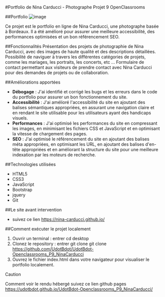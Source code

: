#Portfolio de Nina Carducci - Photographe
Projet 9 OpenClassrooms

##Portfolio
![image](https://github.com/Weeskin/P9_-_Optimisez_le-referencement_d_un_site_de_photographe/assets/115654885/d5ebf5f2-f502-4eb8-82bf-5dddb84212f9)

Ce projet est le portfolio en ligne de Nina Carducci, une photographe basée à Bordeaux. Il a été amélioré pour assurer une meilleure accessibilité, des performances optimisées et un bon référencement SEO.

##Fonctionnalités
Présentation des projets de photographie de Nina Carducci, avec des images de haute qualité et des descriptions détaillées.
Possibilité de naviguer à travers les différentes catégories de projets, comme les mariages, les portraits, les concerts, etc ...
Formulaire de contact permettant aux visiteurs de prendre contact avec Nina Carducci pour des demandes de projets ou de collaboration.

##Améliorations apportées
* **Débogage** : J'ai identifié et corrigé les bugs et les erreurs dans le code du portfolio pour assurer un bon fonctionnement du site.
* **Accessibilité** : J'ai amélioré l'accessibilité du site en ajoutant des balises sémantiques appropriées, en assurant une navigation claire et en rendant le site utilisable pour les utilisateurs ayant des handicaps visuels.
* **Performances** : J'ai optimisé les performances du site en compressant les images, en minimisant les fichiers CSS et JavaScript et en optimisant la vitesse de chargement des pages.
* **SEO** : J'ai optimisé le référencement du site en ajoutant des balises méta appropriées, en optimisant les URL, en ajoutant des balises d'en-tête appropriées et en améliorant la structure du site pour une meilleure indexation par les moteurs de recherche.

##Technologies utilisées
* HTML5
* CSS3
* JavaScript
* Bootstrap
* jquery
* Git

##Le site avant intervention
* suivez ce lien https://nina-carducci.github.io/

##Comment exécuter le projet localement
1. Ouvrir un terminal : entrer cd desktop
2. Clonez le repository : entrer git clone git clone https://github.com/UdotBdot/UdotBdot-Openclassrooms_P9_NinaCarducci
3. Ouvrez le fichier index.html dans votre navigateur pour visualiser le portfolio localement.

> [!CAUTION]
Comment voir le rendu hébergé
suivez ce lien github pages https://udotbdot.github.io/UdotBdot-Openclassrooms_P9_NinaCarducci/
